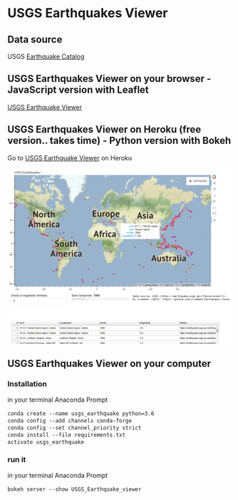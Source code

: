 # USGS Earthquakes Viewer

## Data source
USGS [Earthquake Catalog](https://earthquake.usgs.gov/fdsnws/event/1)

## USGS Earthquakes Viewer on your browser - JavaScript version with Leaflet
[USGS Earthquake Viewer](https://yruama42.github.io/USGS_Earthquake_viewer/index.html)

## USGS Earthquakes Viewer on Heroku (free version.. takes time) - Python version with Bokeh
Go to [USGS Earthquake Viewer](https://earthquakeviewer.herokuapp.com/main) on Heroku

![USGS Earthquake Viewer](img/py_bokeh.png)


## USGS Earthquakes Viewer on your computer

### Installation

in your terminal Anaconda Prompt
```
conda create --name usgs_earthquake python=3.6 
conda config --add channels conda-forge
conda config --set channel_priority strict
conda install --file requirements.txt
activate usgs_earthquake
```

### run it

in your terminal Anaconda Prompt
```
bokeh server --show USGS_Earthquake_viewer
```








